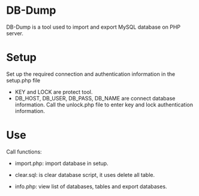 # DB-Dump
DB-Dump is a tool used to import and export MySQL database on PHP server.

# Setup
Set up the required connection and authentication information in the setup.php file
- KEY and LOCK are protect tool.
- DB_HOST, DB_USER, DB_PASS, DB_NAME are connect database information. 
Call the unlock.php file to enter key and lock authentication information.

# Use
Call functions:
- import.php: import database in setup.
+ clear.sql: is clear database script, it uses delete all table.
- info.php: view list of databases, tables and export databases.
